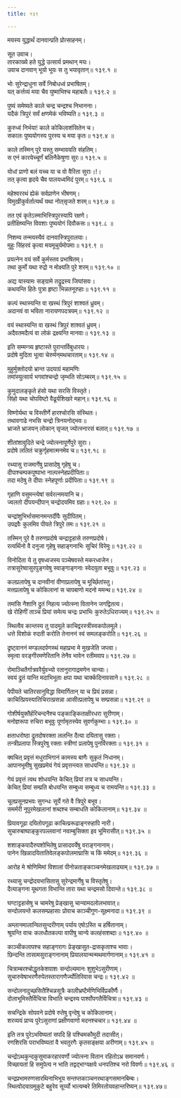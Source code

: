 ```yaml
---
title: १३९

---
```

मयस्य युद्धार्थं दानवान्प्रति प्रोत्साहनम्।  
  
सूत उवाच।  
तारकाख्ये हते युद्धे उत्सार्य प्रमथान् मयः।  
उवाच दानवान् भूयो भूयः स तु भयावृतान्॥ १३९.१ ॥  
  
भोः सुरेन्द्राधुना सर्वे निबोधध्वं प्रभाषितम्।  
यत् कर्त्तव्यं मया चैव युष्माभिश्च महाबलैः॥ १३९.२ ॥  
  
पुष्यं समेष्यते काले चन्द्र चन्द्रश्च निभाननाः।  
यदैकं त्रिपुरं सर्वं क्षणमेकं भविष्यति॥ १३९.३ ॥  
  
कुरुध्वं निर्भया! काले कोकिलाशंसितेन च।  
सकालः पुष्ययोगस्य पुरस्य च मया कृतः॥ १३९.४ ॥  
  
काले तस्मिन् पुरे यस्तु सम्भावयति संहतिम्।  
स एनं कारयेच्चूर्णं बलिनैकेषुणा सुरः॥ १३९.५ ॥  
  
योधां प्राणो बलं यच्च या च वो वैरिता सुराः।!।  
तत् कृत्वा हृदये चैव पालयध्वमिदं पुरम्॥ १३९.६ ॥  
  
महेश्वररथं ह्येकं सर्वप्राणेन भीषणम्।  
विमुखीकुर्वर्तात्यर्थं यथा नोत्‌सृजते शरम्॥ १३९.७ ॥  
  
तत एवं कृतेऽस्माभिस्त्रिपुरस्यापि रक्षणे।  
प्रतीक्षिष्यन्ति विवशाः पुष्ययोगं दिवौकसः॥ १३९.८ ॥  
  
निशम्य तन्मयस्यैवं दानवास्त्रिपुरालयाः।  
मुहुः सिंहरवं कृत्वा मयमूचुर्यमोपमाः॥ १३९.९ ॥  
  
प्रयत्नेन वयं सर्वे कुर्मस्तव प्रभाषितम्।  
तथा कुर्मो यथा रुद्रो न मोक्ष्यति पुरे शरम्॥ १३९.१० ॥  
  
अद्य यास्यामः सङ्ग्रामे तद्रुद्रस्य जिघांसवः।  
कथयन्ति हितेः पुत्रा हृष्टा भिन्नतनूरुहाः॥ १३९.११ ॥  
  
कल्पं स्थास्यन्ति वा खस्थं त्रिपुरं शाश्वतं ध्रुवम्।  
अदानवं वा भविता नारायणपदत्रयम्॥ १३९.१२ ॥  
  
वयं स्थास्यन्ति वा खस्थं त्रिपुरं शाश्वतं ध्रुवम्।  
अदैवतमदैत्यं वा लोकं द्रक्ष्यन्ति मानवाः॥ १३९.१३ ॥  
  
इति सम्मन्त्र्य हृष्टास्ते पुरान्तर्विबुधारयः।  
प्रदोषे मुदिता भूत्वा चेरुर्मन्‌मथचारताम्॥ १३९.१४ ॥  
  
मुहुर्मुक्तोदयो भ्रान्त उदयाग्रं महामणिः  
तमांस्युत्सार्य भगवांश्चन्द्रो जृम्भति सोऽम्बरम्॥ १३९.१५ ॥  
  
कुमुदालङ्‌कृते हंसो यथा सरसि विस्तृते।  
सिंहो यथा चोपविष्टो वैढूर्यशिखरे महान्॥ १३९.१६ ॥  
  
विष्णोर्यथा च विस्तीर्णे हारश्चोरसि संस्थितः।  
तथावगाढे नभसि चन्द्रो त्रिनयनोद्भवः॥  
भ्राजते भ्राजयन् लोकान् सृजत् ज्योत्स्नारसं बलात्॥ १३९.१७ ॥  
  
शीतांशावुदिते चन्द्रे ज्योत्स्नापूर्णेपुरे सुराः।  
प्रदोषे ललितं चक्रुर्गृहमात्मनमेव च॥ १३९.१८ ॥  
  
रथ्यासु राजमार्गेषु प्रासादेषु गृहेषु च।  
दीपाश्चम्पकपुष्पाभा नाल्पस्नेहप्रदीपिताः॥  
तदा मठेषु ते दीपाः स्नेहपूर्णाः प्रदीपिताः॥ १३९.१९ ॥  
  
गृहाणि वसुमन्त्येषां सर्वरत्नमयानि च।  
ज्वलतो दीपयन्दीपान् चन्द्रोदयमिव ग्रहाः॥ १२९.२० ॥  
  
चन्द्रांशुभिर्भासमानमन्तर्दीपैः सुदीपितम्।  
उपद्रवैः कुलमिव पीयते त्रिपुरे तमः॥ १३९.२१ ॥  
  
तस्मिन् पुरे वै तरुणप्रदोषे चन्द्राट्टहासे तरुणप्रदोषे।  
रत्यर्थिनो वै दनुजा गृहेषु सहाङ्गनाभिः सुचिरं विरेमुः॥ १३९.२२ ॥  
  
विनोदिता ये तु वृषध्वजस्य पञ्चेषवस्ते मकरध्वजेन।  
तत्रासुरेष्वासुरपुङ्गवेषु स्वाङ्गाङ्गनाः स्वेदयुता बभूवुः॥ १३९.२३ ॥  
  
कलप्रलापेषु च दानवीनां वीणाप्रलापेषु च मूर्च्छितांस्तु।  
मत्तप्रलापेषु च कोकिलानां स चापबाणो मदनो ममन्थ॥ १३९.२४ ॥  
  
तमांसि नैशानि द्रुतं निहत्य ज्योत्स्ना वितानेन जगद्वितत्य।  
खे रोहिणीं ताञ्च प्रियां समेत्य चन्द्रः प्रभाभिः कुरुतेऽधिराज्यम्॥ १३९.२५ ॥  
  
स्थित्वैव कान्तस्य तु पादमूले काचिद्वरस्त्रीस्वकपोलमूले।  
धत्ते विशोकं रुदती करोति तेनाननं स्वं समलङ्करोति॥ १३९.२६ ॥  
  
द्रृष्ट्वाननं मण्डलदर्पणस्थं महाप्रभा मे मुखजेति जप्त्वा।  
स्मृत्वा वरङ्गीरमणेरितानि तेनैव भावेन रतीमवाप॥ १३९.२७ ॥  
  
रोमाञ्चितैर्गात्रवरैर्युवभ्यो रतानुरागाद्रमणेन चान्याः।  
स्वयं द्रुतं यान्ति मदाभिभूताः क्षपा यथा चार्क्कदिनावसाने॥ १३९.२८ ॥  
  
पेपीयते चातिरसानुविद्धा विमार्गितान् या च प्रियं प्रसन्ना।  
काचित्प्रियस्यातिचिरात्प्रसन्ना आसीत्प्रलापेषु च सम्प्रसन्ना॥ १३९.२९ ॥  
  
गोशीर्षयुक्तैर्हरिचन्दनैश्च पङ्काङ्किताक्षीरधरा सुरीणाम्।  
मनोज्ञरूपा रुचिरा बभूवुः पूर्णामृतस्येव सुवर्णकुम्भाः॥ १३९.३० ॥  
  
क्षताधरोष्ठा द्रुतदोषरक्ता ललन्ति दैत्या दयितासु रक्ताः।  
तन्त्रीप्रलापा स्त्रिपुरेषु रक्ताः स्त्रीणां प्रलापेषु पुनर्विरक्ताः॥ १३९.३१ ॥  
  
क्वचित् प्रवृत्तं मधुराभिगानं कामस्य बाणैः सुकृतं निधानम्।  
आपानभूमीषु सुखप्रमेयं गेयं प्रवृत्तन्त्वत साधयन्ति॥ १३९.३२ ॥  
  
गेयं प्रवृत्तं त्वथ शोधयन्ति केचित् प्रियां तत्र च साधयन्ति।  
केचित्‌ प्रियां सम्प्रति बोधयन्ति सम्बुध्य सम्बुध्य च रामयन्ति॥ १३९.३३ ॥  
  
चूतप्रसूनप्रभवः सुगन्धः सूर्ये गते वै त्रिपुरे बभूव।  
समर्मरी नूपुरमेखलानां शब्दश्च सम्बाधति कोकिलानाम्॥ १३९.३४ ॥  
  
प्रियावगूढा दयितोपगूढा काचित्प्ररूढाङ्गरुहापि नारी।  
सुचारुबाष्पाङ्कुरपल्लवानां नवाम्बुसिक्ता इव भूमिरासीत्॥ १३९.३५ ॥  
  
शशाङ्कपादैरुपशोभितेषु प्रासादवर्येषु वराङ्गनानाम्।  
पानेन खिन्नादयितातिवेलङ्कपोलमाघ्रासि च किं ममेदम्॥ १३९.३६ ॥  
  
आरोह मे श्रोणिमिमां विशालां पीनोन्नताङ्काञ्चनमेखलाढ्याम्॥ १३९.३७ ॥  
  
रथ्यासु चन्द्रोदयभासितासु सुरेन्द्रमार्गेषु च विस्तृतेषु।  
दैत्याङ्गना यूथगता विभान्ति तारा यथा चन्द्रमसो दिवान्ते॥ १३९.३८ ॥  
  
घण्टाट्टहासेषु च चामरेषु प्रेङ्खासु चान्यामदलोलभावात्॥  
सन्दोलयन्ते कलसम्प्रहासाः प्रोवाच काञ्चीगुण-सूक्ष्मनादा॥ १३९.३९ ॥  
  
अम्लानमालान्वितसुन्दरीणाम् पर्याय एषोऽस्ति च हर्षितानाम्।  
श्रूयन्ति वाचः कलधौतकल्पा वापीषु चान्ये कलहंसशब्दाः॥ १३९.४० ॥  
  
काञ्चीकलापश्च सहाङ्गरागः प्रेङ्खासुत-द्रासकृताश्च भावाः।  
छिन्दन्ति तासामसुराङ्गनानाम् प्रियालयान्मन्मथमार्गणानाम्॥ १३९.४१ ॥  
  
चित्राम्बरश्चोद्धृतकेशपाशः सन्दोल्यमानः शुशुभेऽसुरीणाम्।  
सुचारुवेषाभरणैरुपेतस्तारागणैर्ज्योतिरिवास चन्द्रः॥ १३९.४२ ॥  
  
सन्दोलनादुच्छसितैश्चिन्नसूत्रैः कालीभ्रष्टैर्मणिभिर्विप्रकीर्णैः।  
दोलाभूमिस्तैर्विचित्रा विभाति चन्द्रस्य पार्श्वोपगतैर्विचित्रा॥ १३९.४३ ॥  
  
सचन्द्रिके सोपवने प्रदोषे रुतेषु वृन्देषु च कोकिलानाम्।  
शरव्ययं प्राप्य पुरेऽसुराणां प्रक्षीणवाणो मदनश्चचार॥ १३९.४४ ॥  
  
इति तत्र पुरेऽभविष्यतां सपदि हि पश्चिमकौमुदी तदासीत्।  
रणशिरसि पराभविष्यतां वै भवतुरगैः कृतसङ्क्षया अरीणाम्॥ १३९.४५ ॥  
  
चन्द्रोऽथकुन्दकुसुमाकरहारवर्णो ज्योत्स्ना वितान रहितोऽभ्र समानवर्णः।  
विच्छायतां हि समुपेत्य न भाति तद्वद्भाग्यक्षये धनपतिश्च नरो विवर्णः॥ १३९.४६ ॥  
  
चन्द्रप्रभामरुणसारथिनाभिभूय सन्तप्तकाञ्चनरथाङ्गसमानबिम्बः।  
स्थित्वोदयाग्रमुकुटे बहुरेव सूर्य्यो भात्यम्बरे तिमिरतोयवहान्तरिष्यन्॥ १३९.४७॥